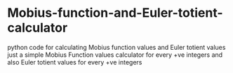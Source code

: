 # Mobius-function-and-Euler-totient-calculator
python code for calculating Mobius function values and Euler totient values 
just a simple Mobius Function values calculator for every +ve integers
and also Euler totient values for every +ve integers
